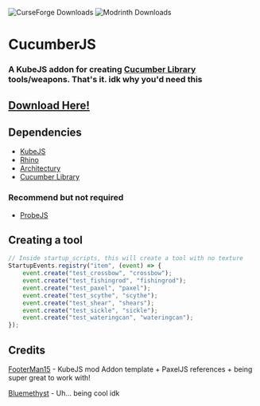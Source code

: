 ![CurseForge Downloads](https://img.shields.io/curseforge/dt/981646) ![Modrinth Downloads](https://img.shields.io/modrinth/dt/BjdncDG7)
# CucumberJS
### A KubeJS addon for creating [Cucumber Library](https://github.com/BlakeBr0/Cucumber) tools/weapons. That's it. idk why you'd need this

## [Download Here!](https://modrinth.com/mod/cucumberjs)

## Dependencies
- [KubeJS](https://www.curseforge.com/minecraft/mc-mods/kubejs)
- [Rhino](https://www.curseforge.com/minecraft/mc-mods/rhino)
- [Architectury](https://www.curseforge.com/minecraft/mc-mods/architectury-api)
- [Cucumber Library](https://www.curseforge.com/minecraft/mc-mods/cucumber)
### Recommend but not required
- [ProbeJS](https://www.curseforge.com/minecraft/mc-mods/probejs)

## Creating a tool
```js
// Inside startup_scripts, this will create a tool with no texture
StartupEvents.registry("item", (event) => {
    event.create("test_crossbow", "crossbow");
    event.create("test_fishingrod", "fishingrod");
    event.create("test_paxel", "paxel");
    event.create("test_scythe", "scythe");
    event.create("test_shear", "shears");
    event.create("test_sickle", "sickle");
    event.create("test_wateringcan", "wateringcan");
});
```

## Credits
[FooterMan15](https://github.com/FooterMan15) - KubeJS mod Addon template + PaxelJS references + being super great to work with!

[Bluemethyst](https://bluemethyst.dev) - Uh... being cool idk
